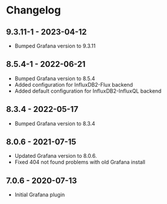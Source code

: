 
# Changelog

## 9.3.11-1 - 2023-04-12
- Bumped Grafana version to 9.3.11

## 8.5.4-1 - 2022-06-21
- Bumped Grafana version to 8.5.4
- Added configuration for InfluxDB2-Flux backend
- Added default configuration for InfluxDB2-InfluxQL backend

## 8.3.4 - 2022-05-17
- Bumped Grafana version to 8.3.4

## 8.0.6 - 2021-07-15
- Updated Grafana version to 8.0.6.
- Fixed 404 not found problems with old Grafana install

## 7.0.6 - 2020-07-13
- Initial Grafana plugin
